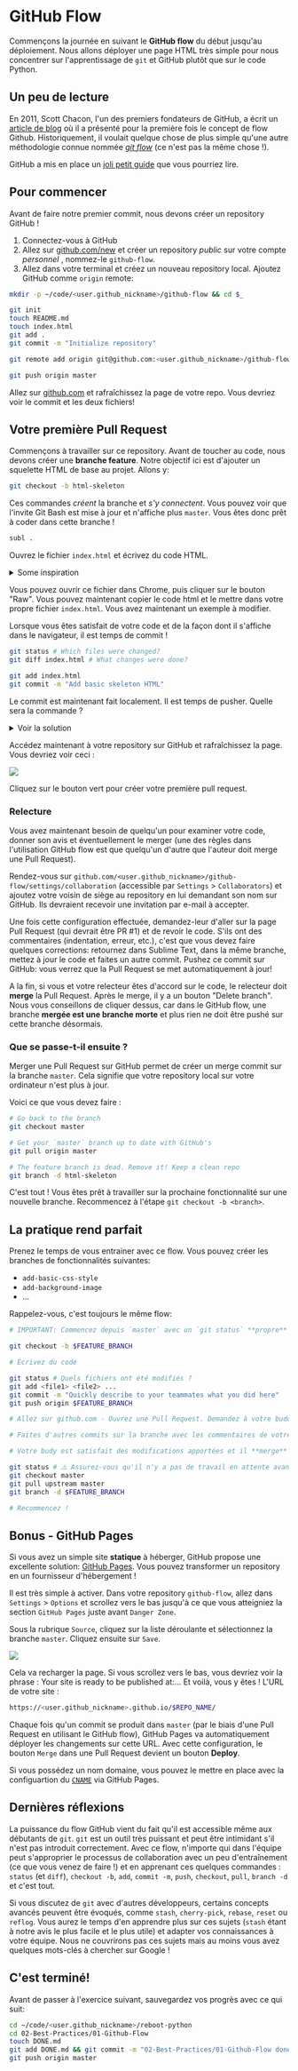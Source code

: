 # GitHub Flow

Commençons la journée en suivant le **GitHub flow** du début jusqu'au déploiement. Nous allons déployer une page HTML très simple pour nous concentrer sur l'apprentissage de `git` et GitHub plutôt que sur le code Python.

## Un peu de lecture

En 2011, Scott Chacon, l'un des premiers fondateurs de GitHub, a écrit un [article de blog](http://scottchacon.com/2011/08/31/github-flow.html) où il a présenté pour la première fois le concept de flow Github. Historiquement, il voulait quelque chose de plus simple qu'une autre méthodologie connue nommée [_git flow_](https://nvie.com/posts/a-successful-git-branching-model/) (ce n'est pas la même chose !).

GitHub a mis en place un [joli petit guide](https://guides.github.com/introduction/flow/) que vous pourriez lire.

## Pour commencer

Avant de faire notre premier commit, nous devons créer un repository GitHub !

1. Connectez-vous à GitHub
1. Allez sur [github.com/new](https://github.com/new) et créer un repository _public_  sur votre compte _personnel_ , nommez-le `github-flow`.
1. Allez dans votre terminal et créez un nouveau repository local. Ajoutez GitHub comme `origin` remote:

```bash
mkdir -p ~/code/<user.github_nickname>/github-flow && cd $_

git init
touch README.md
touch index.html
git add .
git commit -m "Initialize repository"

git remote add origin git@github.com:<user.github_nickname>/github-flow.git

git push origin master
```

Allez sur [github.com](https://github.com) et rafraîchissez la page de votre repo. Vous devriez voir le commit et les deux fichiers!

## Votre première Pull Request

Commençons à travailler sur ce repository. Avant de toucher au code, nous devons créer une **branche feature**. Notre objectif ici est d'ajouter un squelette HTML de base au projet. Allons y:

```bash
git checkout -b html-skeleton
```

Ces commandes _créent_ la branche et _s'y connectent_. Vous pouvez voir que l'invite Git Bash est mise à jour et n'affiche plus `master`. Vous êtes donc prêt à coder dans cette branche !

```bash
subl .
```

Ouvrez le fichier `index.html` et écrivez du code HTML.

<details><summary markdown='span'>Some inspiration
</summary>

👉 Voici quelques [inspirations](https://gist.github.com/ssaunier/faa9965201153555bc954fb4713eea7c) si besoin.
</details>

Vous pouvez ouvrir ce fichier dans Chrome, puis cliquer sur le bouton "Raw". Vous pouvez maintenant copier le code html et le mettre dans votre propre fichier `index.html`.
Vous avez maintenant un exemple à modifier.

Lorsque vous êtes satisfait de votre code et de la façon dont il s'affiche dans le navigateur, il est temps de commit !

```bash
git status # Which files were changed?
git diff index.html # What changes were done?

git add index.html
git commit -m "Add basic skeleton HTML"
```

Le commit est maintenant fait localement. Il est temps de pusher. Quelle sera la commande ?

<details><summary markdown='span'>Voir la solution
</summary>

```bash
git push origin html-skeleton
```
</details>

Accédez maintenant à votre repository sur GitHub et rafraîchissez la page. Vous devriez voir ceci :

![](https://res.cloudinary.com/wagon/image/upload/v1560714729/html-skeleton-pr-suggestion_ilh5o4.png)

Cliquez sur le bouton vert pour créer votre première pull request.

### Relecture

Vous avez maintenant besoin de quelqu'un pour examiner votre code, donner son avis et éventuellement le merger (une des règles dans l'utilisation  GitHub flow est que quelqu'un d'autre que l'auteur doit merge une Pull Request).

Rendez-vous sur `github.com/<user.github_nickname>/github-flow/settings/collaboration` (accessible par `Settings` > `Collaborators`) et ajoutez votre voisin de siège au repository en lui demandant son nom sur GitHub. Ils devraient recevoir une invitation par e-mail à accepter.

Une fois cette configuration effectuée, demandez-leur d'aller sur la page Pull Request (qui devrait être PR #1) et de revoir le code. S'ils ont des commentaires (indentation, erreur, etc.), c'est que vous devez faire quelques corrections: retournez dans Sublime Text, dans la même branche, mettez à jour le code et faites un autre commit. Pushez ce commit sur GitHub: vous verrez que la Pull Request se met automatiquement à jour!

A la fin, si vous et votre relecteur êtes d'accord sur le code, le relecteur doit **merge** la Pull Request. Après le merge, il y a un bouton "Delete branch". Nous vous conseillons de cliquer dessus, car dans le GitHub flow, une branche **mergée est une branche morte** et plus rien ne doit être pushé sur cette branche désormais.

### Que se passe-t-il ensuite ?

Merger une Pull Request sur GitHub permet de créer un merge commit sur la branche `master`. Cela signifie que votre repository local sur votre ordinateur n'est plus à jour.

Voici ce que vous devez faire :

```bash
# Go back to the branch
git checkout master

# Get your `master` branch up to date with GitHub's
git pull origin master

# The feature branch is dead. Remove it! Keep a clean repo
git branch -d html-skeleton
```

C'est tout ! Vous êtes prêt à travailler sur la prochaine fonctionnalité sur une nouvelle branche. Recommencez à l'étape `git checkout -b <branch>`.

## La pratique rend parfait

Prenez le temps de vous entrainer avec ce flow. Vous pouvez créer les branches de fonctionnalités suivantes:

- `add-basic-css-style`
- `add-background-image`
- ...

Rappelez-vous, c'est toujours le même flow:

```bash
# IMPORTANT: Commencez depuis `master` avec un `git status` **propre** .

git checkout -b $FEATURE_BRANCH

# Écrivez du code

git status # Quels fichiers ont été modifiés ?
git add <file1> <file2> ...
git commit -m "Quickly describe to your teammates what you did here"
git push origin $FEATURE_BRANCH

# Allez sur github.com - Ouvrez une Pull Request. Demandez à votre buddy de la relire

# Faites d'autres commits sur la branche avec les commentaires de votre buddy

# Votre budy est satisfait des modifications apportées et il **merge** la Pull Request.

git status # ⚠️ Assurez-vous qu'il n'y a pas de travail en attente avant de changer de branche !
git checkout master
git pull upstream master
git branch -d $FEATURE_BRANCH

# Recommencez !
```

## Bonus - GitHub Pages

Si vous avez un simple site **statique** à héberger, GitHub propose une excellente solution: [GitHub Pages](https://pages.github.com/). Vous pouvez transformer un repository en un fournisseur d'hébergement !

Il est très simple à activer. Dans votre repository `github-flow`, allez dans `Settings` > `Options` et scrollez vers le bas jusqu'à ce que vous atteigniez la section `GitHub Pages` juste avant `Danger Zone`.

Sous la rubrique `Source`, cliquez sur la liste déroulante et sélectionnez la branche `master`. Cliquez ensuite sur `Save`.

![](https://res.cloudinary.com/wagon/image/upload/v1560714628/enable-github-pages_w5clbv.png)

Cela va recharger la page. Si vous scrollez vers le bas, vous devriez voir la phrase : Your site is ready to be published at:...  Et voilà, vous y êtes ! L'URL de votre site :

```bash
https://<user.github_nickname>.github.io/$REPO_NAME/
```

Chaque fois qu'un commit se produit dans `master` (par le biais d'une Pull Request en utilisant le GitHub flow), GitHub Pages va automatiquement déployer les changements sur cette URL. Avec cette configuration, le bouton `Merge` dans une Pull Request devient un bouton **Deploy**.

Si vous possédez un nom domaine, vous pouvez le mettre en place avec la configuartion du [`CNAME`](https://help.github.com/articles/using-a-custom-domain-with-github-pages/) via GitHub Pages.

## Dernières réflexions

La puissance du flow GitHub vient du fait qu'il est accessible même aux débutants de `git`. `git` est un outil très puissant et peut être intimidant s'il n'est pas introduit correctement. Avec ce flow, n'importe qui dans l'équipe peut s'approprier le processus de collaboration avec un peu d'entraînement (ce que vous venez de faire !) et en apprenant ces quelques commandes : `status` (et `diff`), `checkout -b`, `add`, `commit -m`, `push`, `checkout`, `pull`, `branch -d` et c'est tout.

Si vous discutez de `git` avec d'autres développeurs, certains concepts avancés peuvent être évoqués, comme `stash`, `cherry-pick`, `rebase`, `reset` ou `reflog`. Vous aurez le temps d'en apprendre plus sur ces sujets (`stash` étant à notre avis le plus facile et le plus utile) et adapter vos connaissances à votre équipe. Nous ne couvrirons pas ces sujets mais au moins vous avez quelques mots-clés à chercher sur Google !

## C'est terminé!

Avant de passer à l'exercice suivant, sauvegardez vos progrès avec ce qui suit:

```bash
cd ~/code/<user.github_nickname>/reboot-python
cd 02-Best-Practices/01-Github-Flow
touch DONE.md
git add DONE.md && git commit -m "02-Best-Practices/01-Github-Flow done"
git push origin master
```
